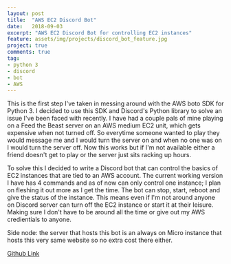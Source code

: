 ```yaml
---
layout: post
title:  "AWS EC2 Discord Bot"
date:   2018-09-03
excerpt: "AWS EC2 Discord Bot for controlling EC2 instances"
feature: assets/img/projects/discord_bot_feature.jpg
project: true
comments: true
tag:
- python 3
- discord
- bot
- AWS
---
```

This is the first step I've taken in messing around with the AWS boto SDK for Python 3. I decided to use this SDK and Discord's Python library to solve an issue I've been faced with recently. I have had a couple pals of mine playing on a Feed the Beast server on an AWS medium EC2 unit, which gets expensive when not turned off. So everytime someone wanted to play they would message me and I would turn the server on and when no one was on I would turn the server off. Now this works but if I'm not available either a friend doesn't get to play or the server just sits racking up hours. 

To solve this I decided to write a Discord bot that can control the basics of EC2 instances that are tied to an AWS account. The current working version I have has 4 commands and as of now can only control one instance; I plan on fleshing it out more as I get the time. The bot can stop, start, reboot and give the status of the instance. This means even if I'm not around anyone on Discord server can turn off the EC2 instance or start it at their leisure. Making sure I don't have to be around all the time or give out my AWS credientials to anyone.

Side node: the server that hosts this bot is an always on Micro instance that hosts this very same website so no extra cost there either.

[Github Link <i class="fa fa-external-link" aria-hidden="true"></i>](https://github.com/leobeosab/AwsEc2DiscordBot)
